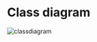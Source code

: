 # Class diagram
![classdiagram](https://user-images.githubusercontent.com/10189714/30519098-df06bc2e-9bc8-11e7-8b5e-52b015b219f1.png)

